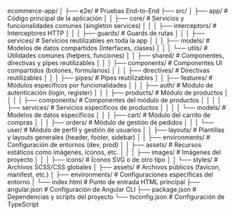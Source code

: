 ecommerce-app/
│
├── e2e/                            # Pruebas End-to-End
├── src/
│   ├── app/                        # Código principal de la aplicación
│   │   ├── core/                   # Servicios y funcionalidades comunes (singleton services)
│   │   │   ├── interceptors/       # Interceptores HTTP
│   │   │   ├── guards/             # Guards de rutas
│   │   │   ├── services/           # Servicios reutilizables en toda la app
│   │   │   ├── models/             # Modelos de datos compartidos (Interfaces, clases)
│   │   │   └── utils/              # Utilidades comunes (helpers, funciones)
│   │   ├── shared/                 # Componentes, directivas y pipes reutilizables
│   │   │   ├── components/         # Componentes UI compartidos (botones, formularios)
│   │   │   ├── directives/         # Directivas reutilizables
│   │   │   ├── pipes/              # Pipes reutilizables
│   │   ├── features/               # Módulos específicos por funcionalidades
│   │   │   ├── auth/               # Módulo de autenticación (login, register)
│   │   │   ├── products/           # Módulo de productos
│   │   │   │   ├── components/     # Componentes del módulo de productos
│   │   │   │   ├── services/       # Servicios específicos de productos
│   │   │   │   └── models/         # Modelos de datos específicos
│   │   │   ├── cart/               # Módulo del carrito de compras
│   │   │   ├── orders/             # Módulo de gestión de pedidos
│   │   │   └── user/               # Módulo de perfil y gestión de usuarios
│   │   ├── layouts/                # Plantillas y layouts generales (header, footer, sidebar)
│   │   ├── environments/           # Configuración de entornos (dev, prod)
│   │   ├── assets/                 # Recursos estáticos como imágenes, íconos, etc.
│   │   │   ├── images/             # Imágenes del proyecto
│   │   │   ├── icons/              # Íconos SVG o de otro tipo
│   │   └── styles/                 # Archivos SCSS/CSS globales
│   ├── assets/                     # Archivos públicos (favicon, manifest, etc.)
│   ├── environments/               # Configuraciones específicas del entorno
│   └── index.html                  # Punto de entrada HTML principal
├── angular.json                    # Configuración de Angular CLI
├── package.json                    # Dependencias y scripts del proyecto
└── tsconfig.json                   # Configuración de TypeScript
